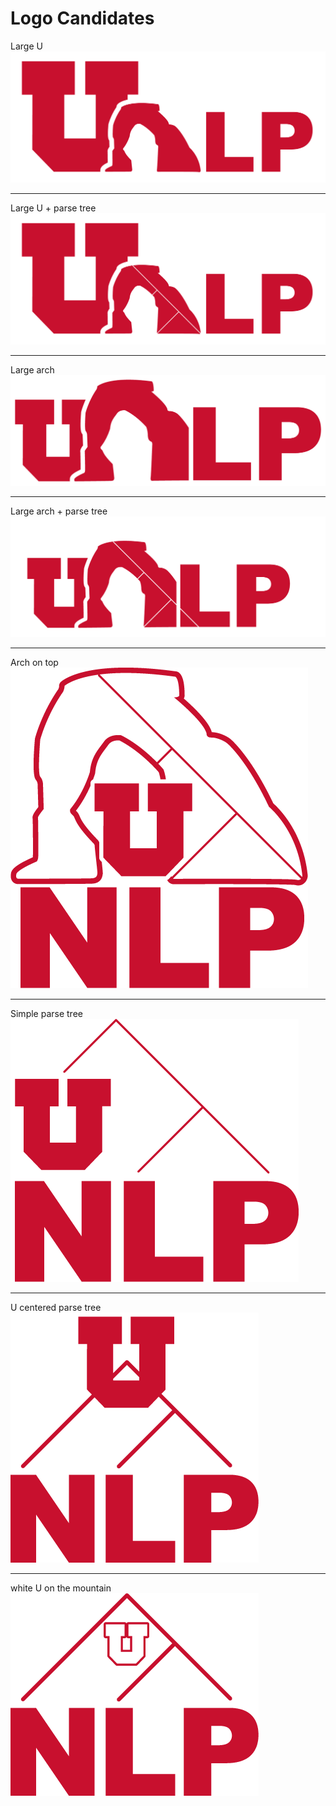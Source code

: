 # Logo Candidates

Large U
![large_U](https://github.com/t-li/utahnlp_logo/blob/master/utahnlp-1.png)

---
Large U + parse tree
![large_U_parse](https://github.com/t-li/utahnlp_logo/blob/master/utahnlp-1-1.png)

---
Large arch
![large_arch](https://github.com/t-li/utahnlp_logo/blob/master/utahnlp-2.png)

---
Large arch + parse tree
![large_arch_parse](https://github.com/t-li/utahnlp_logo/blob/master/utahnlp-2-1.png)

---
Arch on top\
![arch_on_top](https://github.com/t-li/utahnlp_logo/blob/master/utahnlp-4.png)

---
Simple parse tree\
![simple_parse](https://github.com/t-li/utahnlp_logo/blob/master/utahnlp-5.png)

---
U centered parse tree\
![u_centered_parse](https://github.com/t-li/utahnlp_logo/blob/master/utahnlp-6.png)

---
white U on the mountain\
![white_u_on_mountain](https://github.com/t-li/utahnlp_logo/blob/master/utahnlp-7.png)